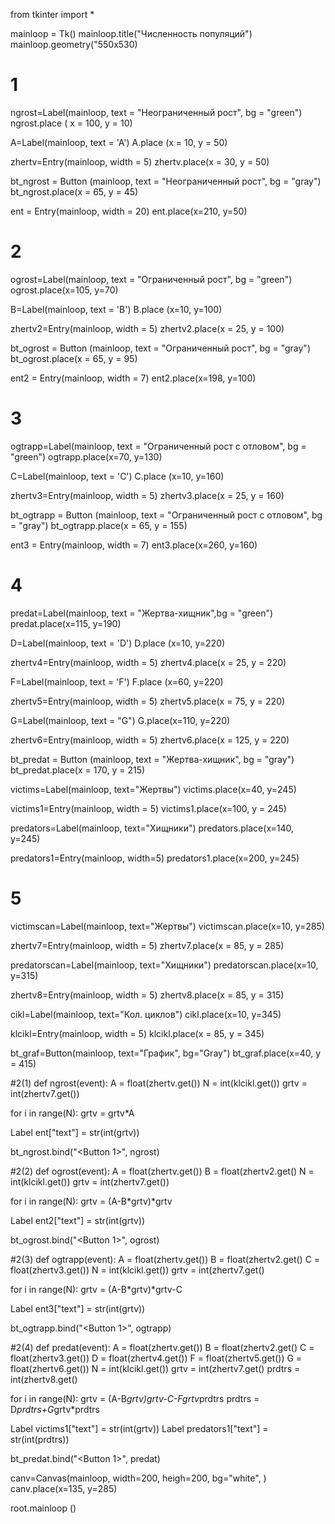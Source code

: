 from tkinter import *

mainloop = Tk()
mainloop.title("Численность популяций")
mainloop.geometry("550x530)

# 1

ngrost=Label(mainloop, text = "Неограниченный рост", bg = "green")
ngrost.place ( x = 100, y = 10)

A=Label(mainloop, text = 'A')
A.place (x = 10, y = 50)

zhertv=Entry(mainloop, width = 5)
zhertv.place(x = 30, y = 50)

bt_ngrost = Button (mainloop, text = "Неограниченный рост", bg = "gray")
bt_ngrost.place(x = 65, y = 45)

ent = Entry(mainloop, width = 20)
ent.place(x=210, y=50)

# 2 

ogrost=Label(mainloop, text = "Ограниченный рост", bg = "green")
ogrost.place(x=105, y=70)

B=Label(mainloop, text = 'B')
B.place (x=10, y=100)

zhertv2=Entry(mainloop, width = 5)
zhertv2.place(x = 25, y = 100)

bt_ogrost = Button (mainloop, text = "Ограниченный рост", bg = "gray")
bt_ogrost.place(x = 65, y = 95)

ent2 = Entry(mainloop, width = 7)
ent2.place(x=198, y=100)

# 3

ogtrapp=Label(mainloop, text = "Ограниченный рост с отловом", bg = "green")
ogtrapp.place(x=70, y=130)

С=Label(mainloop, text = 'С')
С.place (x=10, y=160)

zhertv3=Entry(mainloop, width = 5)
zhertv3.place(x = 25, y = 160)

bt_ogtrapp = Button (mainloop, text = "Ограниченный рост с отловом", bg = "gray")
bt_ogtrapp.place(x = 65, y = 155)

ent3 = Entry(mainloop, width = 7)
ent3.place(x=260, y=160)

# 4

predat=Label(mainloop, text = "Жертва-хищник",bg = "green")
predat.place(x=115, y=190)

D=Label(mainloop, text = 'D')
D.place (x=10, y=220)

zhertv4=Entry(mainloop, width = 5)
zhertv4.place(x = 25, y = 220)

F=Label(mainloop, text = 'F')
F.place (x=60, y=220)

zhertv5=Entry(mainloop, width = 5)
zhertv5.place(x = 75, y = 220)

G=Label(mainloop, text = "G")
G.place(x=110, y=220)

zhertv6=Entry(mainloop, width = 5)
zhertv6.place(x = 125, y = 220)

bt_predat = Button (mainloop, text = "Жертва-хищник", bg = "gray")
bt_predat.place(x = 170, y = 215)


victims=Label(mainloop, text="Жертвы")
victims.place(x=40, y=245)

victims1=Entry(mainloop, width = 5)
victims1.place(x=100, y = 245)


predators=Label(mainloop, text="Хищники")
predators.place(x=140, y=245)

predators1=Entry(mainloop, width=5)
predators1.place(x=200, y=245)

# 5

victimscan=Label(mainloop, text="Жертвы")
victimscan.place(x=10, y=285)

zhertv7=Entry(mainloop, width = 5)
zhertv7.place(x = 85, y = 285)

predatorscan=Label(mainloop, text="Хищники")
predatorscan.place(x=10, y=315)

zhertv8=Entry(mainloop, width = 5)
zhertv8.place(x = 85, y = 315)

cikl=Label(mainloop, text="Кол. циклов")
cikl.place(x=10, y=345)

klcikl=Entry(mainloop, width = 5)
klcikl.place(x = 85, y = 345)

bt_graf=Button(mainloop, text="График", bg="Gray")
bt_graf.place(x=40, y = 415)


#2(1)
def ngrost(event):
    A = float(zhertv.get())
    N = int(klcikl.get())
    grtv = int(zhertv7.get())
    
   for i in range(N):
        grtv = grtv*A
        
   Label ent["text"] = str(int(grtv))
    
 bt_ngrost.bind("<Button 1>", ngrost)
 

#2(2)
def ogrost(event):
    A = float(zhertv.get())
    B = float(zhertv2.get()
    N = int(klcikl.get())
    grtv = int(zhertv7.get())
   
   for i in range(N):
        grtv = (A-B*grtv)*grtv
 
   Label ent2["text"] = str(int(grtv)) 
        
 bt_ogrost.bind("<Button 1>", ogrost)
 
 
 #2(3)
 def ogtrapp(event):
    A = float(zhertv.get())
    B = float(zhertv2.get()
    C = float(zhertv3.get())
    N = int(klcikl.get())
    grtv = int(zhertv7.get()
   
   for i in range(N):
        grtv = (A-B*grtv)*grtv-C
        
   Label ent3["text"] = str(int(grtv))
   
  bt_ogtrapp.bind("<Button 1>", ogtrapp)
  
  
  #2(4)
  def predat(event):
    A = float(zhertv.get())
    B = float(zhertv2.get()
    C = float(zhertv3.get())
    D = float(zhertv4.get())
    F = float(zhertv5.get())
    G = float(zhertv6.get())
    N = int(klcikl.get())
    grtv = int(zhertv7.get()
    prdtrs = int(zhertv8.get()
  
  for i in range(N):
       grtv = (A-B*grtv)*grtv-C-F*grtv*prdtrs
       prdtrs = D*prdtrs+G*grtv*prdtrs
       
  Label victims1["text"] = str(int(grtv))
  Label predators1["text"] = str(int(prdtrs))
  
 bt_predat.bind("<Button 1>", predat)
 
 
canv=Canvas(mainloop, width=200, heigh=200, bg="white", )
canv.place(x=135, y=285)

root.mainloop ()
